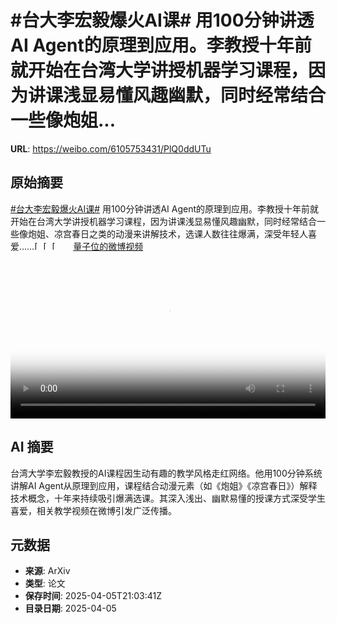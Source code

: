 # #台大李宏毅爆火AI课# 用100分钟讲透AI Agent的原理到应用。李教授十年前就开始在台湾大学讲授机器学习课程，因为讲课浅显易懂风趣幽默，同时经常结合一些像炮姐...

**URL**: https://weibo.com/6105753431/PlQ0ddUTu

## 原始摘要

<a href="https://m.weibo.cn/search?containerid=231522type%3D1%26t%3D10%26q%3D%23%E5%8F%B0%E5%A4%A7%E6%9D%8E%E5%AE%8F%E6%AF%85%E7%88%86%E7%81%ABAI%E8%AF%BE%23&amp;extparam=%23%E5%8F%B0%E5%A4%A7%E6%9D%8E%E5%AE%8F%E6%AF%85%E7%88%86%E7%81%ABAI%E8%AF%BE%23" data-hide=""><span class="surl-text">#台大李宏毅爆火AI课#</span></a> 用100分钟讲透AI Agent的原理到应用。李教授十年前就开始在台湾大学讲授机器学习课程，因为讲课浅显易懂风趣幽默，同时经常结合一些像炮姐、凉宫春日之类的动漫来讲解技术，选课人数往往爆满，深受年轻人喜爱……<span class="url-icon"><img alt="[哆啦A梦吃惊]" src="https://h5.sinaimg.cn/m/emoticon/icon/doraemon/dr_01chijing-31d5542cca.png" style="width:1em; height:1em;" referrerpolicy="no-referrer"></span><span class="url-icon"><img alt="[哆啦A梦吃惊]" src="https://h5.sinaimg.cn/m/emoticon/icon/doraemon/dr_01chijing-31d5542cca.png" style="width:1em; height:1em;" referrerpolicy="no-referrer"></span><span class="url-icon"><img alt="[哆啦A梦吃惊]" src="https://h5.sinaimg.cn/m/emoticon/icon/doraemon/dr_01chijing-31d5542cca.png" style="width:1em; height:1em;" referrerpolicy="no-referrer"></span> <a href="https://video.weibo.com/show?fid=1034:5151407918219372" data-hide=""><span class="url-icon"><img style="width: 1rem;height: 1rem" src="https://h5.sinaimg.cn/upload/2015/09/25/3/timeline_card_small_video_default.png" referrerpolicy="no-referrer"></span><span class="surl-text">量子位的微博视频</span></a> <br clear="both"><div style="clear: both"></div><video controls="controls" poster="https://tvax4.sinaimg.cn/orj480/006Fd7o3ly1i03s5ic5zyj30u01hcwhs.jpg" style="width: 100%"><source src="https://f.video.weibocdn.com/o0/SgvIBVkqlx08nbACII4E01041200cSTo0E010.mp4?label=mp4_720p&amp;template=720x1280.24.0&amp;ori=0&amp;ps=1CwnkDw1GXwCQx&amp;Expires=1743890557&amp;ssig=YsSnXvS2hs&amp;KID=unistore,video"><source src="https://f.video.weibocdn.com/o0/nOyUl3sIlx08nbADipOo010412007BMH0E010.mp4?label=mp4_hd&amp;template=540x960.24.0&amp;ori=0&amp;ps=1CwnkDw1GXwCQx&amp;Expires=1743890557&amp;ssig=gc1wkUYdBy&amp;KID=unistore,video"><source src="https://f.video.weibocdn.com/o0/TbC4oW11lx08nbACF0JG010412004jaE0E010.mp4?label=mp4_ld&amp;template=360x640.24.0&amp;ori=0&amp;ps=1CwnkDw1GXwCQx&amp;Expires=1743890557&amp;ssig=0v3%2F9SQBpe&amp;KID=unistore,video"><p>视频无法显示，请前往<a href="https://video.weibo.com/show?fid=1034%3A5151407918219372" target="_blank" rel="noopener noreferrer">微博视频</a>观看。</p></video>

## AI 摘要

台湾大学李宏毅教授的AI课程因生动有趣的教学风格走红网络。他用100分钟系统讲解AI Agent从原理到应用，课程结合动漫元素（如《炮姐》《凉宫春日》）解释技术概念，十年来持续吸引爆满选课。其深入浅出、幽默易懂的授课方式深受学生喜爱，相关教学视频在微博引发广泛传播。

## 元数据

- **来源**: ArXiv
- **类型**: 论文
- **保存时间**: 2025-04-05T21:03:41Z
- **目录日期**: 2025-04-05
